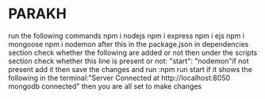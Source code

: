 # PARAKH
run the following commands
npm i nodejs
npm i express
npm i ejs
npm i mongoose
npm i nodemon
after this in the package.json in dependencies section check whether the following are added or not
then under the scripts section check whether this line is present or not: "start": "nodemon"if not present add it
then save the changes and run :npm run start
if it shows the following in the terminal:"Server Connected at http://localhost:8050
mongodb connected" then you are all set to make changes
